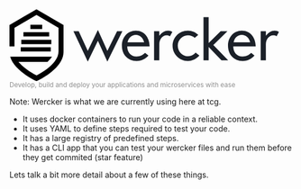 <!-- .slide: data-background="url(http://wercker.com/images/header.gif) 100% 100%" -->
<svg xmlns="http://www.w3.org/2000/svg" width="480px" height="128px" viewBox="0 0 120 32" version="1.1"><g class="logo-group" fill="red"><path d="M34.7652027 23.4 L28.3989865 9.9 L30.7441216 9.9 L34.7558784 18.6 L39.2575 9.3 L43.4579054 18.6 L47.7711486 9.9 L50.1161486 9.9 L43.4483108 23.4 L39.2575 14.1 L34.7652027 23.4" fill="#1B2028"></path><path d="M59.7872297 14.8 C59.2316892 12.7 57.8 11.5 56.1 11.5 C54.3252027 11.5 52.9 12.7 52.4 14.8 L59.7872297 14.8 L59.7872297 14.8 Z M52.2719595 16.6 C52.2719595 19.2 53.9 21.1 56.4 21.1 C58.0076351 21.1 59 20.6 60.2 19.5 L61.6802027 20.7 C60.2957432 22.2 58.7 23.1 56.4 23.1 C52.6393919 23.1 49.9 20.3 49.9 16.3 C49.8893919 12.4 52.6 9.6 56.1 9.6 C59.5896622 9.6 62.1 12.3 62.2 16.6 L52.2719595 16.6 L52.2719595 16.6 Z" fill="#1B2028"></path><path d="M64.1856081 9.9 L66.4834459 9.9 L66.4834459 11.9 C67.7265541 10.3 69 9.6 70.4 9.6 C71.1170946 9.6 71.7 9.8 72.3 10.2 L71.2299324 12.1 C70.7211486 11.8 70.2 11.7 69.7 11.7 C67.9619595 11.7 66.5 13.4 66.5 15.7 L66.4834459 22.8 L64.1856081 22.8 L64.1856081 9.9" fill="#1B2028"></path><path d="M82.2392568 12.8 C81.4197973 12.1 80.3 11.7 79.2 11.7 C76.7296622 11.7 74.7 13.8 74.7 16.3 C74.7335811 18.9 76.7 21 79.2 21 C80.5346622 21 81.8 20.4 82.6 19.4 L84.3016892 20.7 C83.0677703 22.1 81.2 23.1 79.2 23.1 C75.4491216 23.1 72.4 20.1 72.4 16.3 C72.4256081 12.6 75.4 9.6 79.2 9.6 C80.9868243 9.6 82.6 10.3 83.8 11.5 L82.2392568 12.8" fill="#1B2028"></path><path d="M86.1226351 3.6 L88.4106081 3.6 L88.4106081 15.1 L93.7410135 9.9 L96.745473 9.9 L90.4914189 16 L97.0657432 22.8 L94.0989865 22.8 L88.4106081 16.9 L88.4106081 22.8 L86.1226351 22.8 L86.1226351 3.6" fill="#1B2028"></path><path d="M106.853041 14.8 C106.29723 12.7 104.9 11.5 103.1 11.5 C101.390878 11.5 99.9 12.7 99.5 14.8 L106.853041 14.8 L106.853041 14.8 Z M99.3381757 16.6 C99.3381757 19.2 100.9 21.1 103.5 21.1 C105.072635 21.1 106.1 20.6 107.3 19.5 L108.746014 20.7 C107.361149 22.2 105.8 23.1 103.5 23.1 C99.7053378 23.1 97 20.3 97 16.3 C96.9553378 12.4 99.7 9.6 103.1 9.6 C106.655203 9.6 109.2 12.3 109.3 16.6 L99.3381757 16.6 L99.3381757 16.6 Z" fill="#1B2028"></path><path d="M111.520608 9.9 L113.818446 9.9 L113.818446 11.9 C115.062095 10.3 116.3 9.6 117.7 9.6 C118.452095 9.6 119 9.8 119.6 10.2 L118.565338 12.1 C118.056689 11.8 117.5 11.7 117.1 11.7 C115.296824 11.7 113.8 13.4 113.8 15.7 L113.818446 22.8 L111.520608 22.8 L111.520608 9.9" fill="#1B2028"></path><path d="M0 7.1 L0 16.6 L2.22231629 16.6 L2.22231629 8.4 L11.9994612 2.6 L21.7781455 8.4 L21.7781455 18.8 C21.7781455 20.4 21.2 21.7 20.2 23.1 C17.7823786 26.4 13.4 28.8 12 29.5 C10.6222316 28.8 6.6 26.6 4 23.5 L16.8880337 23.5 C17.8217852 22.6 18.1 22.3 18.9 21.2 L0.308941525 21.2 C2.11548748 27.6 12 32.1 12 32.1 C11.9974601 32.1 21.9 27.7 23.7 21.2 C23.8883993 20.5 24 19.6 24 18.8 L24 7.1 L11.9994612 0.1 L0 7.1 L0 7.1 Z" fill="#000000"></path><path d="M6.19539365 10.3 L17.6277556 10.3 L17.6277556 12.2 L6.19539365 12.2 L6.19539365 10.3 L6.19539365 10.3 Z" fill="#000000"></path><path d="M5.23987074 13.7 L18.5774736 13.7 L18.5774736 15.6 L5.23987074 15.6 L5.23987074 13.7 L5.23987074 13.7 Z" fill="#000000"></path><path d="M5 17 L18.3376028 17 L18.3376028 18.9 L5 18.9 L5 17 L5 17 Z" fill="#000000"></path><path d="M9.28881316 7 L14.5286839 7 L14.5286839 8.9 L9.28881316 8.9 L9.28881316 7 L9.28881316 7 Z" fill="#000000"></path></g></svg>
<small style="color: #8E8E8E;">Develop, build and deploy your applications and microservices with ease</small>

Note:
Wercker is what we are currently using here at tcg.

- It uses docker containers to run your code in a reliable context.
- It uses YAML to define steps required to test your code.
- It has a large registry of predefined steps.
- It has a CLI app that you can test your wercker files and run them before they
get commited (star feature)

Lets talk a bit more detail about a few of these things.
